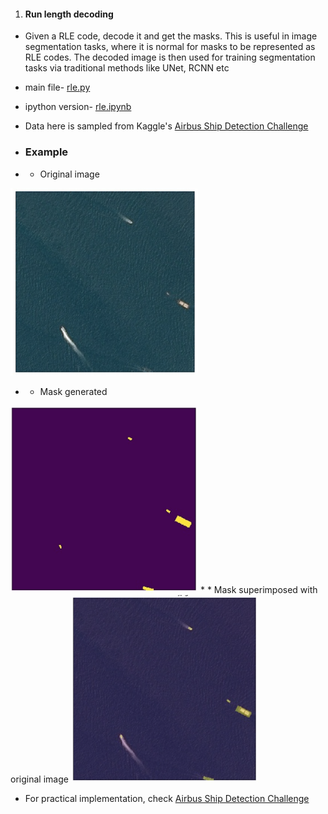1. #### Run length decoding
* Given a RLE code, decode it and get the masks. This is useful in image segmentation tasks, where it is normal for masks to be represented as RLE codes. The decoded image is then used for training segmentation tasks via traditional methods like UNet, RCNN etc

* main file- [rle.py](https://github.com/rohinarora/helper_functions/blob/master/rle.py)
* ipython version- [rle.ipynb](https://github.com/rohinarora/helper_functions/blob/master/rle.ipynb)

* Data here is sampled from Kaggle's [Airbus Ship Detection Challenge](https://www.kaggle.com/c/airbus-ship-detection)

* ### Example

* * Original image
<img src="https://github.com/rohinarora/helper_functions/blob/master/data/img1.png" width="300" height="300">

* * Mask generated
<img src="https://github.com/rohinarora/helper_functions/blob/master/data/img2.png" width="300" height="300">
* * Mask superimposed with original image
<img src="https://github.com/rohinarora/helper_functions/blob/master/data/img3.png" width="300" height="300">




* For practical implementation, check [Airbus Ship Detection Challenge](https://github.com/rohinarora/Airbus_Ship_Detection_Challenge)
